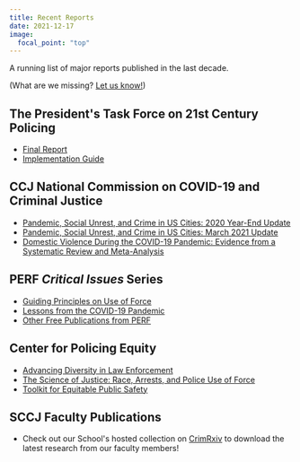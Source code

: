```yaml
---
title: Recent Reports
date: 2021-12-17
image:
  focal_point: "top"
---
```


A running list of major reports published in the last decade.

<!--more-->

(What are we missing? [Let us know!](mailto:unopolicinglab@gmail.com))

## The President's Task Force on 21st Century Policing

* [Final Report](https://cops.usdoj.gov/pdf/taskforce/taskforce_finalreport.pdf)
* [Implementation Guide](https://cops.usdoj.gov/RIC/Publications/cops-p341-pub.pdf)

## CCJ National Commission on COVID-19 and Criminal Justice

* [Pandemic, Social Unrest, and Crime in US Cities: 2020 Year-End Update](https://build.neoninspire.com/counciloncj/wp-content/uploads/sites/96/2021/07/Year-End-Crime-Update_Designed.pdf)
* [Pandemic, Social Unrest, and Crime in US Cities: March 2021 Update](https://covid19.counciloncj.org/2021/05/21/impact-report-covid-19-and-crime-4/)
* [Domestic Violence During the COVID-19 Pandemic: Evidence from a Systematic Review and Meta-Analysis](https://build.neoninspire.com/counciloncj/wp-content/uploads/sites/96/2021/07/Domestic-Violence-During-COVID-19-February-2021.pdf)

## PERF *Critical Issues* Series

* [Guiding Principles on Use of Force](https://www.policeforum.org/assets/30%20guiding%20principles.pdf)
* [Lessons from the COVID-19 Pandemic](https://www.policeforum.org/assets/COVIDPandemic.pdf)
* [Other Free Publications from PERF](https://www.policeforum.org/free-online-documents)

## Center for Policing Equity

* [Advancing Diversity in Law Enforcement](https://policingequity.org/images/pdfs-doc/advancing_diversity_in_law_enforcement_report_october_2016.pdf)
* [The Science of Justice: Race, Arrests, and Police Use of Force](https://policingequity.org/images/pdfs-doc/CPE_SoJ_Race-Arrests-UoF_2016-07-08-1130.pdf)
* [Toolkit for Equitable Public Safety](https://policingequity.org/what-we-do/research/toolkit-for-equitable-public-safety)

## SCCJ Faculty Publications

* Check out our School's hosted collection on [CrimRxiv](https://www.crimrxiv.com/unosccj) to download the latest research from our faculty members!